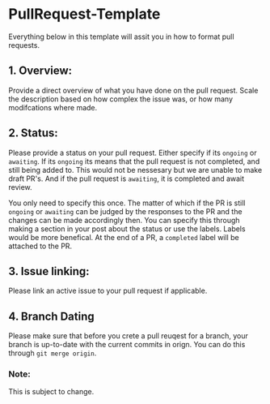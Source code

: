 # PullRequest-Template
Everything below in this template will assit you in how to format pull requests.

## 1. Overview:
Provide a direct overview of what you have done on the pull request. Scale the description based on how complex the issue was, or how many modifcations where made.

## 2. Status:
Please provide a status on your pull request. Either specify if its `ongoing` or `awaiting`. If its `ongoing` its means that the pull request is not completed, and still being added to. This would not be nessesary but we are unable to make draft PR's. And if the pull request is `awaiting`, it is completed and await review.

You only need to specify this once. The matter of which if the PR is still `ongoing` or `awaiting` can be judged by the responses to the PR and the changes can be made accordingly then. You can specify this through making a section in your post about the status or use the labels. Labels would be more benefical. At the end of a PR, a `completed` label will be attached to the PR.

## 3. Issue linking:
Please link an active issue to your pull request if applicable.

## 4. Branch Dating 
Please make sure that before you crete a pull reuqest for a branch, your branch is up-to-date with the current commits in orign. You can do this through `git merge origin`.

### Note:
This is subject to change.

